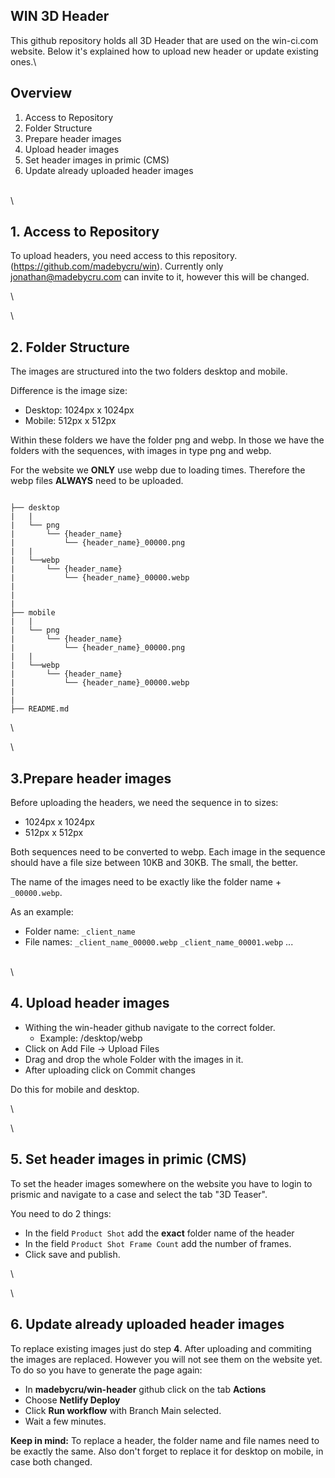 ## WIN 3D Header

This github repository holds all 3D Header that are used on the win-ci.com website. Below it's explained how to upload new header or update existing ones.\\


## Overview

1. Access to Repository
2. Folder Structure
3. Prepare header images
4. Upload header images
5. Set header images in primic (CMS)
6. Update already uploaded header images

\
\


## 1. Access to Repository

To upload headers, you need access to this repository. (https://github.com/madebycru/win). Currently only jonathan@madebycru.com can invite to it, however this will be changed.

\

\


## 2. Folder Structure

The images are structured into the two folders desktop and mobile. 

Difference is the image size:
- Desktop: 1024px x 1024px
- Mobile: 512px x 512px

Within these folders we have the folder png and webp. In those we have the folders with the sequences, with images in type png and webp. 

For the website we **ONLY** use webp due to loading times. Therefore the webp files **ALWAYS** need to be uploaded.


```

├── desktop
|   |
|   └── png
|       └── {header_name}
|       	└── {header_name}_00000.png
|   |
|   └──webp
|       └── {header_name}
|       	└── {header_name}_00000.webp
|
|
|
├── mobile
|   |
|   └── png
|       └── {header_name}
|       	└── {header_name}_00000.png
|   |
|   └──webp
|       └── {header_name}
|       	└── {header_name}_00000.webp
|     
|
├── README.md
```

\

\

## 3.Prepare header images

Before uploading the headers, we need the sequence in to sizes:
- 1024px x 1024px
- 512px x 512px

Both sequences need to be converted to webp. Each image in the sequence should have a file size between 10KB and 30KB. The small, the better.


The name of the images need to be exactly like the folder name + ```_00000.webp```. 

As an example:
- Folder name: ```_client_name```
- File names: ```_client_name_00000.webp``` ```_client_name_00001.webp``` ...


\
\

## 4. Upload header images

- Withing the win-header github navigate to the correct folder. 
	- Example: /desktop/webp
- Click on Add File -> Upload Files
- Drag and drop the whole Folder with the images in it.
- After uploading click on Commit changes

Do this for mobile and desktop.


\

\

## 5. Set header images in primic (CMS)

To set the header images somewhere on the website you have to login to prismic and navigate to a case and select the tab "3D Teaser".

You need to do 2 things:

- In the field ```Product Shot``` add the **exact** folder name of the header
- In the field ```Product Shot Frame Count``` add the number of frames.
- Click save and publish.

\

\


## 6. Update already uploaded header images

To replace existing images just do step **4**. After uploading and commiting the images are replaced. However you will not see them on the website yet. 
To do so you have to generate the page again:

- In **madebycru/win-header** github click on the tab **Actions**
- Choose **Netlify Deploy**
- Click **Run workflow** with Branch Main selected.
- Wait a few minutes. 


**Keep in mind:** To replace a header, the folder name and file names need to be exactly the same. Also don't forget to replace it for desktop on mobile, in case both changed.
